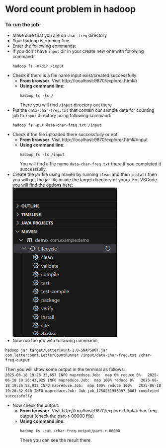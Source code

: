 # Word count problem in hadoop

### To run the job:

- Make sure that you are on `char-freq` directory
- Your hadoop is running fine
- Enter the following commands:
- If you don't have `input` dir in your create new one with following command:
  ```
  hadoop fs -mkdir /input
  ```
- Check if there is a file name input exist/created successfully:
  - **From browser**: Visit http://localhost:9870/explorer.html#/
  - **Using command line**:
    ```
    hadoop fs -ls /
    ```
    There you will find `/input` directory out there
- Put the `data-char-freq.txt` that contain our sample data for counting job to `input` directory using following command:
  ```
  hadoop fs -put data-char-freq.txt /input
  ```
- Check if the file uploaded there successfully or not:
  - **From browser**: Visit http://localhost:9870/explorer.html#/input
  - **Using command line**:
    ```
    hadoop fs -ls /input
    ```
    You will find a file name `data-char-freq.txt` there if you completed it successfully.
- Create the jar file using maven by running `clean` and then `install` then you will get the jar file inside the target directory of yours. For VSCode you will find the options here:  
  ![alt text](../assets/maven-ss.png)
- Now run the job with following command:

```
hadoop jar target/LetterCount-1.0-SNAPSHOT.jar com.lettercount.LetterCountRunner /input/data-char-freq.txt /char-freq-output
```

Then you will show some output in the terminal as follows:  
`2025-06-18 19:26:35,657 INFO mapreduce.Job:  map 0% reduce 0%  
2025-06-18 19:26:43,825 INFO mapreduce.Job:  map 100% reduce 0%  
2025-06-18 19:26:52,938 INFO mapreduce.Job:  map 100% reduce 100%  
2025-06-18 19:26:52,940 INFO mapreduce.Job: Job job_1750251958997_0001 completed successfully  `

- Now check the output:
  - **From browser**: Visit http://localhost:9870/explorer.html#/char-freq-output (check the part-r-00000 file)
  - **Using command line**:
    ```
    hadoop fs -cat /char-freq-output/part-r-00000
    ```
    There you can see the result there.
